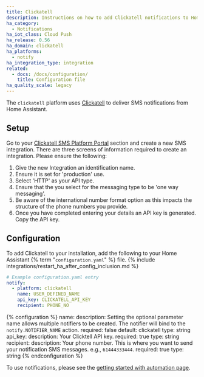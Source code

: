 ```yaml
---
title: Clickatell
description: Instructions on how to add Clickatell notifications to Home Assistant.
ha_category:
  - Notifications
ha_iot_class: Cloud Push
ha_release: 0.56
ha_domain: clickatell
ha_platforms:
  - notify
ha_integration_type: integration
related:
  - docs: /docs/configuration/
    title: Configuration file
ha_quality_scale: legacy
---
```


The `clickatell` platform uses [Clickatell](https://www.clickatell.com) to deliver SMS notifications from Home Assistant.

## Setup

Go to your [Clickatell SMS Platform Portal](https://portal.clickatell.com/#/) section and create a new SMS integration. There are three screens of information required to create an integration. Please ensure the following:

1. Give the new Integration an identification name.
2. Ensure it is set for 'production' use.
3. Select 'HTTP' as your API type.
4. Ensure that the you select for the messaging type to be 'one way messaging'.
5. Be aware of the international number format option as this impacts the structure of the phone numbers you provide.
6. Once you have completed entering your details an API key is generated. Copy the API key.

## Configuration

To add Clickatell to your installation, add the following to your Home Assistant {% term "`configuration.yaml`" %} file.
{% include integrations/restart_ha_after_config_inclusion.md %}

```yaml
# Example configuration.yaml entry
notify:
  - platform: clickatell
    name: USER_DEFINED_NAME
    api_key: CLICKATELL_API_KEY
    recipient: PHONE_NO
```

{% configuration %}
name:
  description: Setting the optional parameter name allows multiple notifiers to be created. The notifier will bind to the `notify.NOTIFIER_NAME` action.
  required: false
  default: clickatell
  type: string
api_key:
  description: Your Clicktell API key.
  required: true
  type: string
recipient:
  description: Your phone number. This is where you want to send your notification SMS messages. e.g., `61444333444`.
  required: true
  type: string
{% endconfiguration %}

To use notifications, please see the [getting started with automation page](/getting-started/automation/).
